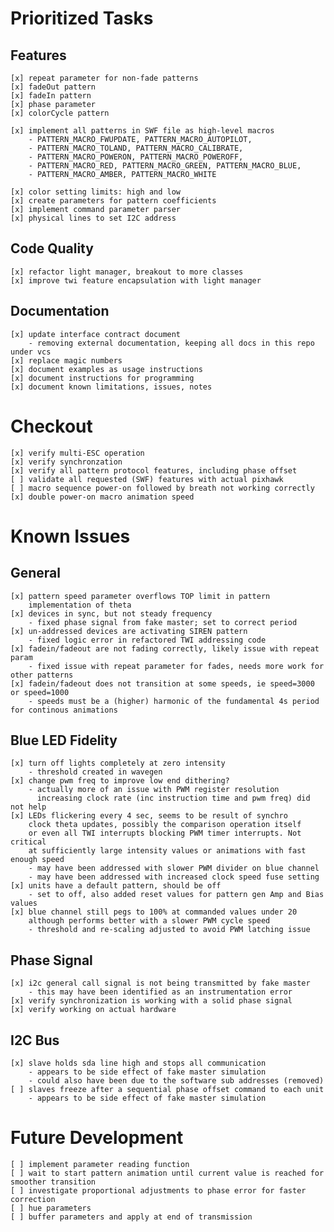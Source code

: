 Prioritized Tasks
======

## Features

    [x] repeat parameter for non-fade patterns
    [x] fadeOut pattern
    [x] fadeIn pattern
    [x] phase parameter
    [x] colorCycle pattern

    [x] implement all patterns in SWF file as high-level macros
        - PATTERN_MACRO_FWUPDATE, PATTERN_MACRO_AUTOPILOT, 
        - PATTERN_MACRO_TOLAND, PATTERN_MACRO_CALIBRATE,
        - PATTERN_MACRO_POWERON, PATTERN_MACRO_POWEROFF,
        - PATTERN_MACRO_RED, PATTERN_MACRO_GREEN, PATTERN_MACRO_BLUE, 
        - PATTERN_MACRO_AMBER, PATTERN_MACRO_WHITE

    [x] color setting limits: high and low
    [x] create parameters for pattern coefficients
    [x] implement command parameter parser
    [x] physical lines to set I2C address

## Code Quality

    [x] refactor light manager, breakout to more classes
    [x] improve twi feature encapsulation with light manager
    
## Documentation

    [x] update interface contract document
        - removing external documentation, keeping all docs in this repo under vcs
    [x] replace magic numbers
    [x] document examples as usage instructions
    [x] document instructions for programming
    [x] document known limitations, issues, notes

# Checkout

    [x] verify multi-ESC operation
    [x] verify synchronzation
    [x] verify all pattern protocol features, including phase offset
    [ ] validate all requested (SWF) features with actual pixhawk 
    [ ] macro sequence power-on followed by breath not working correctly
    [x] double power-on macro animation speed 

Known Issues
======

## General 

    [x] pattern speed parameter overflows TOP limit in pattern 
        implementation of theta
    [x] devices in sync, but not steady frequency
        - fixed phase signal from fake master; set to correct period
    [x] un-addressed devices are activating SIREN pattern
        - fixed logic error in refactored TWI addressing code
    [x] fadein/fadeout are not fading correctly, likely issue with repeat param
        - fixed issue with repeat parameter for fades, needs more work for other patterns
    [x] fadein/fadeout does not transition at some speeds, ie speed=3000 or speed=1000
        - speeds must be a (higher) harmonic of the fundamental 4s period for continous animations

## Blue LED Fidelity

    [x] turn off lights completely at zero intensity
        - threshold created in wavegen
    [x] change pwm freq to improve low end dithering?
        - actually more of an issue with PWM register resolution
          increasing clock rate (inc instruction time and pwm freq) did not help
    [x] LEDs flickering every 4 sec, seems to be result of synchro
        clock theta updates, possibly the comparison operation itself
        or even all TWI interrupts blocking PWM timer interrupts. Not critical
        at sufficiently large intensity values or animations with fast enough speed
        - may have been addressed with slower PWM divider on blue channel
        - may have been addressed with increased clock speed fuse setting 
    [x] units have a default pattern, should be off
        - set to off, also added reset values for pattern gen Amp and Bias values
    [x] blue channel still pegs to 100% at commanded values under 20
        although performs better with a slower PWM cycle speed
        - threshold and re-scaling adjusted to avoid PWM latching issue

## Phase Signal

    [x] i2c general call signal is not being transmitted by fake master
        - this may have been identified as an instrumentation error
    [x] verify synchronization is working with a solid phase signal
    [x] verify working on actual hardware

## I2C Bus 

    [x] slave holds sda line high and stops all communication
        - appears to be side effect of fake master simulation
        - could also have been due to the software sub addresses (removed)
    [ ] slaves freeze after a sequential phase offset command to each unit
        - appears to be side effect of fake master simulation

Future Development
======

    [ ] implement parameter reading function
    [ ] wait to start pattern animation until current value is reached for smoother transition
    [ ] investigate proportional adjustments to phase error for faster correction
    [ ] hue parameters
    [ ] buffer parameters and apply at end of transmission
